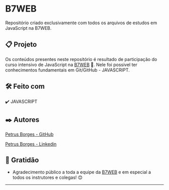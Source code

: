 # B7WEB

Repositório criado exclusivamente com todos os arquivos de estudos em JavaScript na B7WEB.

## 📋 Projeto

Os conteúdos presentes neste repositório é resultado de participação do curso intensivo de JavaScript na [B7WEB](https://b7web.com.br/fullstack/?ref=I24108426I&gclid=Cj0KCQjwhqaVBhCxARIsAHK1tiP9j-EwX9bgiAwTnCVQVbpGuQmtBOznbIeytK0lQx_CH0aJHbD1hFMaAv6sEALw_wcB) 🚀.
Nele foi possivel ter conhecimentos fundamentais em Git/GitHub - JAVASCRIPT.

## 🛠️ Feito com

✔️ JAVASCRIPT

## ✒️ Autores

[Petrus Borges - GitHub](https://github.com/PetrusBorges)

[Petrus Borges - Linkedin](https://www.linkedin.com/in/petrusborgesmachado/)

## 🎁 Gratidão

- Agradecimento público a toda a equipe da [B7WEB](https://b7web.com.br/fullstack/?ref=I24108426I&gclid=Cj0KCQjwhqaVBhCxARIsAHK1tiP9j-EwX9bgiAwTnCVQVbpGuQmtBOznbIeytK0lQx_CH0aJHbD1hFMaAv6sEALw_wcB) e em especial a todos os instrutores e colegas! 😊

---
